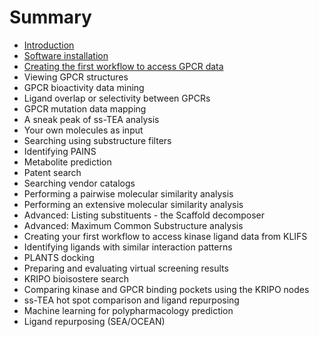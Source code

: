 # Summary

* [Introduction](README.md)
* [Software installation](software-installation.md)
* [Creating the first workflow to access GPCR data](creating-the-first-workflow-to-access-gpcr-data.md)
* Viewing GPCR structures
* GPCR bioactivity data mining
* Ligand overlap or selectivity between GPCRs
* GPCR mutation data mapping
* A sneak peak of ss-TEA analysis
* Your own molecules as input
* Searching using substructure filters
* Identifying PAINS
* Metabolite prediction
* Patent search
* Searching vendor catalogs
* Performing a pairwise molecular similarity analysis
* Performing an extensive molecular similarity analysis
* Advanced: Listing substituents - the Scaffold decomposer
* Advanced: Maximum Common Substructure analysis
* Creating your first workflow to access kinase ligand data from KLIFS
* Identifying ligands with similar interaction patterns
* PLANTS docking
* Preparing and evaluating virtual screening results
* KRIPO bioisostere search
* Comparing kinase and GPCR binding pockets using the KRIPO nodes
* ss-TEA hot spot comparison and ligand repurposing
* Machine learning for polypharmacology prediction
* Ligand repurposing \(SEA/OCEAN\)

